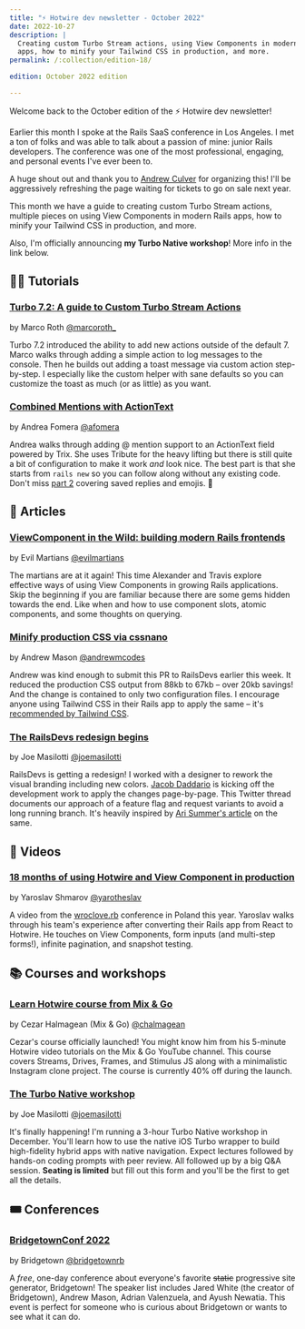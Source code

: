 ```yaml
---
title: "⚡️ Hotwire dev newsletter - October 2022"
date: 2022-10-27
description: |
  Creating custom Turbo Stream actions, using View Components in modern Rails
  apps, how to minify your Tailwind CSS in production, and more.
permalink: /:collection/edition-18/

edition: October 2022 edition

---
```


Welcome back to the October edition of the ⚡️ Hotwire dev newsletter!

Earlier this month I spoke at the Rails SaaS conference in Los Angeles. I met a ton of folks and was able to talk about a passion of mine: junior Rails developers. The conference was one of the most professional, engaging, and personal events I've ever been to.

A huge shout out and thank you to [Andrew Culver](https://twitter.com/andrewculver/) for organizing this! I'll be aggressively refreshing the page waiting for tickets to go on sale next year.

This month we have a guide to creating custom Turbo Stream actions, multiple pieces on using View Components in modern Rails apps, how to minify your Tailwind CSS in production, and more.

Also, I'm officially announcing **my Turbo Native workshop**! More info in the link below.

## 👩‍🎓 Tutorials

### [Turbo 7.2: A guide to Custom Turbo Stream Actions](https://marcoroth.dev/posts/guide-to-custom-turbo-stream-actions)

by Marco Roth [@marcoroth_](https://twitter.com/marcoroth_)

Turbo 7.2 introduced the ability to add new actions outside of the default 7. Marco walks through adding a simple action to log messages to the console. Then he builds out adding a toast message via custom action step-by-step. I especially like the custom helper with sane defaults so you can customize the toast as much (or as little) as you want.

### [Combined Mentions with ActionText](https://afomera.dev/posts/2022-10-11-combined-mentions-part-one)

by Andrea Fomera [@afomera](https://twitter.com/afomera)

Andrea walks through adding @ mention support to an ActionText field powered by Trix. She uses Tribute for the heavy lifting but there is still quite a bit of configuration to make it work _and_ look nice. The best part is that she starts from `rails new` so you can follow along without any existing code. Don't miss [part 2](https://afomera.dev/posts/2022-10-12-combined-mentions-part-two) covering saved replies and emojis. 🥳

## 📰 Articles

### [ViewComponent in the Wild: building modern Rails frontends](https://evilmartians.com/chronicles/viewcomponent-in-the-wild-building-modern-rails-frontends)

by Evil Martians [@evilmartians](https://twitter.com/evilmartians)

The martians are at it again! This time Alexander and Travis explore effective ways of using View Components in growing Rails applications. Skip the beginning if you are familiar because there are some gems hidden towards the end. Like when and how to use component slots, atomic components, and some thoughts on querying.

### [Minify production CSS via cssnano](https://github.com/joemasilotti/railsdevs.com/pull/713)

by Andrew Mason [@andrewmcodes](https://twitter.com/andrewmcodes)

Andrew was kind enough to submit this PR to RailsDevs earlier this week. It reduced the production CSS output from 88kb to 67kb – over 20kb savings! And the change is contained to only two configuration files. I encourage anyone using Tailwind CSS in their Rails app to apply the same – it's [recommended by Tailwind CSS](https://tailwindcss.com/docs/optimizing-for-production).

### [The RailsDevs redesign begins](https://twitter.com/joemasilotti/status/1584935466838929414)

by Joe Masilotti [@joemasilotti](https://twitter.com/joemasilotti)

RailsDevs is getting a redesign! I worked with a designer to rework the visual branding including new colors. [Jacob Daddario](https://twitter.com/JacobDaddario) is kicking off the development work to apply the changes page-by-page. This Twitter thread documents our approach of a feature flag and request variants to avoid a long running branch. It's heavily inspired by [Ari Summer's article](https://codingdeliberately.com/releasing-a-redesign-using-feature-flags-and-rails-variants/) on the same.

## 🎥 Videos

### [18 months of using Hotwire and View Component in production](https://www.youtube.com/watch?v=9-btmed9CMw)

by Yaroslav Shmarov [@yarotheslav](https://twitter.com/yarotheslav)

A video from the [wroclove.rb](https://wrocloverb.com) conference in Poland this year. Yaroslav walks through his team's experience after converting their Rails app from React to Hotwire. He touches on View Components, form inputs (and multi-step forms!), infinite pagination, and snapshot testing.

## 📚 Courses and workshops

### [Learn Hotwire course from Mix & Go](https://mixandgo.com/lp/learn-hotwire)

by Cezar Halmagean (Mix & Go) [@chalmagean](https://twitter.com/chalmagean)

Cezar's course officially launched! You might know him from his 5-minute Hotwire video tutorials on the Mix & Go YouTube channel. This course covers Streams, Drives, Frames, and Stimulus JS along with a minimalistic Instagram clone project. The course is currently 40% off during the launch.

### [The Turbo Native workshop](https://masilotti.com/turbo-native-workshop/)

by Joe Masilotti [@joemasilotti](https://twitter.com/joemasilotti)

It's finally happening! I'm running a 3-hour Turbo Native workshop in December. You'll learn how to use the native iOS Turbo wrapper to build high-fidelity hybrid apps with native navigation. Expect lectures followed by hands-on coding prompts with peer review. All followed up by a big Q&A session. **Seating is limited** but fill out this form and you'll be the first to get all the details.

## 🎟 Conferences

### [BridgetownConf 2022](https://www.bridgetownconf.rocks)

by Bridgetown [@bridgetownrb](https://twitter.com/bridgetownrb)

A _free_, one-day conference about everyone's favorite ~~static~~ progressive site generator, Bridgetown! The speaker list includes Jared White (the creator of Bridgetown), Andrew Mason, Adrian Valenzuela, and Ayush Newatia. This event is perfect for someone who is curious about Bridgetown or wants to see what it can do.
